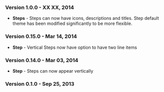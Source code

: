 ### Version 1.0.0 - XX XX, 2014

- **Steps** - Steps can now have icons, descriptions and titles. Step default theme has been modified significantly to be more flexible.

### Version 0.15.0 - Mar 14, 2014

- **Step** - Vertical Steps now have option to have two line items

### Version 0.14.0 - Mar 03, 2014

- **Step** - Steps can now appear vertically

### Version 0.1.0 - Sep 25, 2013